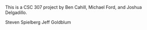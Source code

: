This is a CSC 307 project by Ben Cahill, Michael Ford, and Joshua Delgadillo.

Steven Spielberg
Jeff Goldblum

